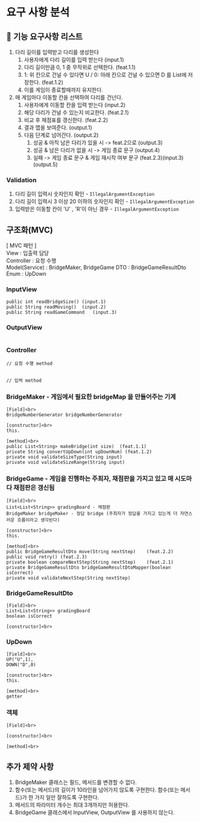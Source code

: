 # 요구 사항 분석

## 🚀 기능 요구사항 리스트
1. 다리 길이를 입력받고 다리를 생성한다
   1) 사용자에게 다리 길이를 입력 받는다 (input.1)
   2) 다리 길이만큼 0, 1 중 무작위로 선택한다. (feat.1.1)
   3) 1: 위 칸으로 건널 수 있다면 U / 0: 아래 칸으로 건널 수 있으면 D 를 List<String>에 저장한다. (feat.1.2)
   4) 이를 게임이 종료할때까지 유지한다.
2. 매 게임마다 이동할 칸을 선택하여 다리를 건넌다.
   1) 사용자에게 이동할 칸을 입력 받는다 (input.2)
   2) 해당 다리가 건널 수 있는지 비교한다. (feat.2.1)
   3) 비교 후 채점표를 갱신한다. (feat.2.2)
   4) 결과 맵을 보여준다. (output.1)
   5) 다음 단계로 넘어간다. (output.2)
      1) 성공 & 아직 남은 다리가 있을 시 -> feat.2으로 (output.3)
      2) 성공 & 남은 다리가 없을 시 -> 게임 종료 문구 (output.4)
      3) 실패 -> 게임 종료 문구 & 게임 재시작 여부 문구 (feat.2.3)(input.3)(output.5)

### Validation
1. 다리 길이 입력시 숫자인지 확인 - `IllegalArgumentException`
2. 다리 길이 입력시 3 이상 20 이하의 숫자인지 확인 - `IllegalArgumentException`
3. 입력받은 이동할 칸이 'U' , 'R'이 아닌 경우 - `IllegalArgumentException`

## 구조화(MVC)
[ MVC 패턴 ]<br>
View : 입출력 담당<br>
Controller : 요청 수행<br>
Model(Service) : BridgeMaker, BridgeGame
DTO : BridgeGameResultDto
Enum : UpDown

### InputView
```
public int readBridgeSize() (input.1)
public String readMoving()  (input.2)
public String readGameCommand   (input.3)
```

### OutputView
```

```

### Controller
```
// 요청 수행 method


// 입력 method

```

### BridgeMaker - 게임에서 필요한 bridgeMap 을 만들어주는 기계
```
[Field]<br>
BridgeNumberGenerator bridgeNumberGenerator

[constructor]<br>
this.

[method]<br>
public List<String> makeBridge(int size)  (feat.1.1)
private String convertUpDown(int upDownNum) (feat.1.2)
private void validateSizeType(String input)
private void validateSizeRange(String input)
```

### BridgeGame - 게임을 진행하는 주최자, 채점판을 가지고 있고 매 시도마다 채점판은 갱신됨
```
[Field]<br>
List<List<String>> gradingBoard - 채점판
BridgeMaker bridgeMaker - 정답 bridge (주최자가 정답을 가지고 있는게 더 자연스러운 흐름이라고 생각된다)

[constructor]<br>
this. 

[method]<br>
public BridgeGameResultDto move(String nextStep)    (feat.2.2)      
public void retry() (feat.2.3)
private boolean compareNextStep(String nextStep)    (feat.2.1) 
private BridgeGameResultDto bridgeGameResultDtoMapper(boolean isCorrect)
private void validateNextStep(String nextStep)
```

### BridgeGameResultDto
```
[Field]<br>
List<List<String>> gradingBoard
boolean isCorrect

[constructor]<br>

```

### UpDown
```
[Field]<br>
UP("U",1), 
DOWN("D",0)

[constructor]<br>
this.

[method]<br>
getter
```

### 객체
```
[Field]<br>

[constructor]<br>

[method]<br>

```

## 추가 제약 사항
1. BridgeMaker 클래스는 필드, 메서드를 변경할 수 없다.
2. 함수(또는 메서드)의 길이가 10라인을 넘어가지 않도록 구현한다. 함수(또는 메서드)가 한 가지 일만 잘하도록 구현한다. 
3. 메서드의 파라미터 개수는 최대 3개까지만 허용한다.
4. BridgeGame 클래스에서 InputView, OutputView 를 사용하지 않는다.